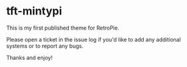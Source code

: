 # tft-mintypi

This is my first published theme for RetroPie.

Please open a ticket in the issue log if you'd like to add any additional systems or to report any bugs.

Thanks and enjoy!
